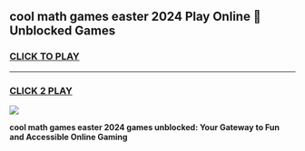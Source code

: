 
## cool math games easter 2024 Play Online 👋 Unblocked Games
<h3>
<a href="https://news.freeplayer.one?title=cool_math_games_easter_2024&ref=17CMG">CLICK TO PLAY</a></h3>
<hr>

<h3>
<a href="https://news.freeplayer.one?title=cool_math_games_easter_2024&ref=17CMG">CLICK 2 PLAY</a>
  
</h3>

<a href="https://news.freeplayer.one?title=cool_math_games_easter_2024&ref=17CMG/"><img src="https://clearcache.store/games.png"></a>


**cool math games easter 2024 games unblocked: Your Gateway to Fun and Accessible Online Gaming**
